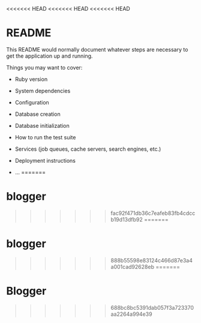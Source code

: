 <<<<<<< HEAD
<<<<<<< HEAD
<<<<<<< HEAD
# README

This README would normally document whatever steps are necessary to get the
application up and running.

Things you may want to cover:

* Ruby version

* System dependencies

* Configuration

* Database creation

* Database initialization

* How to run the test suite

* Services (job queues, cache servers, search engines, etc.)

* Deployment instructions

* ...
=======
# blogger
>>>>>>> fac92f471db36c7eafeb83fb4cdccb19d13dfb92
=======
# blogger
>>>>>>> 888b55598e83124c466d87e3a4a001cad92628eb
=======
# Blogger
>>>>>>> 688bc8bc5391dab057f3a723370aa2264a994e39
